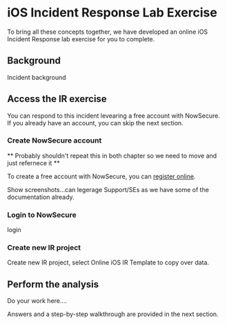 # iOS Incident Response Lab Exercise

To bring all these concepts together, we have developed an online iOS Incident Response lab exercise for you to complete.

## Background

Incident background

## Access the IR exercise

You can respond to this incident levearing a free account with NowSecure. If you already have an account, you can skip the next section.

### Create NowSecure account

** Probably shouldn't repeat this in both chapter so we need to move and just refernece it **

To create a free account with NowSecure, you can [register online](https://lab.nowsecure.com/login).

Show screenshots...can legerage Support/SEs as we have some of the documentation already.

### Login to NowSecure

login

### Create new IR project

Create new IR project, select Online iOS IR Template to copy over data.

## Perform the analysis

Do your work here....

Answers and a step-by-step walkthrough are provided in the next section.
